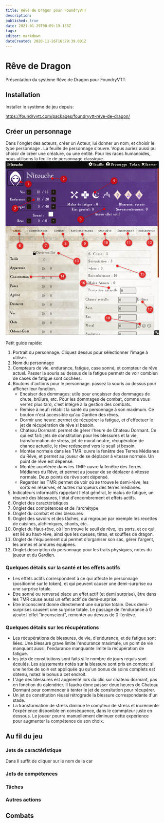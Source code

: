 ```yaml
---
title: Rêve de Dragon pour FoundryVTT
description: 
published: true
date: 2021-01-29T00:09:19.133Z
tags: 
editor: markdown
dateCreated: 2020-11-26T16:29:39.001Z
---
```


# Rêve de Dragon
Présentation du système Rêve de Dragon pour FoundryVTT.

## Installation
Installer le système de jeu depuis:

https://foundryvtt.com/packages/foundryvtt-reve-de-dragon/


## Créer un personnage
Dans l'onglet des  acteurs, créer un Acteur, lui donner un nom, et choisir le type personnage . La feuille de personnage s'ouvre. Vopus auriez aussi pu choisir de créer une créature, ou une entité. Pour les races humanoïdes, nous utilisons la feuille de personnage classique.
![feuille_personnage.png](/images/reve-de-dragon/feuille_personnage.png)

Petit guide rapide:
1. Portrait du personnage. Cliquez dessus pour sélectionner l'image à utiliser.
1. Nom du personnage
1. Compteurs de vie, endurance, fatigue, case sonné, et compteur de rêve actuel. Passer la souris au dessus de la fatigue permetr de voir combien de cases de fatigue sont cochées.
1. Boutons d'actions pour le personnage. passez la souris au dessus pour afficher leur fonction.
	- Encaiser des dommages: utile pour encaisser des dommages de chute, brûlure, etc. Pour les dommages de combat, comme vous verrez plus tard, c'est intégré à la gestion des combats.
	- Remise à neuf: rétablit la santé du personnage à son maximum. Ce bouton n'est accessible qu'au Gardien des rêves.
	- Dormir une heure: permet de récupérer la fatigue, et d'effectuer le jet de récupération de rêve si besoin.
	- Chateau Dormant: permet de gérer l'heure de Chateau Dormant. Ce qui est fait: jets de constitution pour les blessures et la vie, transformation de stress, jet de moral neutre, récupération de chance actuelle, le rêve redescend vers le seuil si besoin.
	- Montée normale dans les TMR: ouvre la fenêtre des Terres Médianes du Rêve, et permet au joueur de se déplacer à vitesse normale. Un point de rêve est dépensé.
	- Montée accélérée dans les TMR: ouvre la fenêtre des Terres Médianes du Rêve, et permet au joueur de se déplacer à vitesse normale. Deux points de rêve sont dépensé.
	- Regarder les TMR: permet de voir où se trouve le demi-rêve, les sorts en réserves, et autres marqueurs des terres médianes.
1. Indicateurs informatifs rappelant l'état général, le malus de fatigue, un résumé des blessures, l'état d'encombrement et effets actifs.
1. Onglet des caractéristiques
1. Onglet des compétences et de l'archétype
1. Onglet du combat et des blessures
1. Onglet des savoirs et des tâches, qui regroupe par exemple les recettes de cuisines, alchimiques, chants, etc.
1. Onglet du Haut-rêve, où l'on trouve le seuil de rêve, les sorts, et ce qui est lié au haut-rêve, ainsi que les queues, têtes, et souffles de dragon.
1. Onglet de l'équipement qui permet d'organiser son sac, gérer l'argent, les armes et armures équipées.
1. Onglet description du personnage pour les traits physiques, notes du joueur et du Gardien.

### Quelques détails sur la santé et les effets actifs

* Les effets actifs correspondent à ce qui affecte le personnage (positionné sur le token), et qui peuvent causer une demi-surprise ou une surprise totale.
* Etre sonné ou renversé place un effet actif (et demi surprise), être dans les TMR cause aussi un effet actif de demi-surprise.
* Etre inconscient donne directement une surprise totale. Deux demi-surprises causent une surprise totale. Le passage de l'endurance à 0 ajoute l'effet "inconscient", remonter au dessus de 0 l'enlève.

### Quelques détails sur les récupérations
* Les récupérations de blessures, de vie, d'endurance, et de fatigue sont liées. Une blessure grave limite l'endurance maximale, un point de vie manquant aussi, l'endurance manquante limite la récupération de fatigue.
* les jets de constitutions sont faits si le nombre de jours requis sont écoulés. Les ajustements notés sur la blessure sont pris en compte: si une herbe de soin est appliquée qu qu'un bonus de soins complets est obtenu, notez le bonus à cet endroit.
* L'âge des blessures est augmenté lors du clic sur chateau dormant, pas en fonction du calendrier. Il faudra donc passer deux heures de Chateau Dormant pour commencer à tenter le jet de consitution pour récupérer.
* Un jet de constitution réussi rétrograde la blessure correspondante d'un stade.
* La transformation de stress diminue le compteur de stress et incrémente l'expérience disponible en conséquence, dans le commpteur juste en dessous. Le joueur pourra manuellement diminuer cette expérience pour augmenter la compétence de son choix.


## Au fil du jeu


### Jets de caractéristique
Dans Il suffit de cliquer sur le nom de la car

### Jets de compétences

### Tâches

### Autres actions

## Combats


